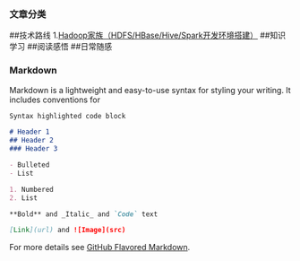 ### 文章分类

##技术路线
1.[Hadoop家族（HDFS/HBase/Hive/Spark开发环境搭建）](http://JellyPoker.github.io/)
##知识学习
##阅读感悟
##日常随感


### Markdown

Markdown is a lightweight and easy-to-use syntax for styling your writing. It includes conventions for

```markdown
Syntax highlighted code block

# Header 1
## Header 2
### Header 3

- Bulleted
- List

1. Numbered
2. List

**Bold** and _Italic_ and `Code` text

[Link](url) and ![Image](src)
```

For more details see [GitHub Flavored Markdown](https://guides.github.com/features/mastering-markdown/).


